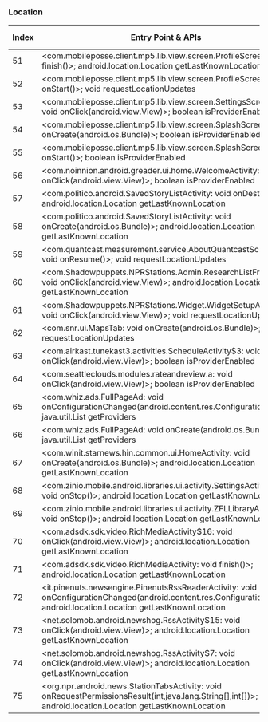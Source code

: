 ### Location
| Index | Entry Point & APIs | Screen shot | Resource id | Label |
| ------------- | ------------- | ------------- |-------------|-------------|
| 51 | <com.mobileposse.client.mp5.lib.view.screen.ProfileScreen: void finish()>; android.location.Location getLastKnownLocation | ![](D:\COSMOS\output\py\Play_win8\News_Magazines\com.mobitiles.client\com.mobileposse.client.mp5.lib.view.screen.ProfileScreen.png) |  | |
| 52 | <com.mobileposse.client.mp5.lib.view.screen.ProfileScreen: void onStart()>; void requestLocationUpdates | ![](D:\COSMOS\output\py\Play_win8\News_Magazines\com.mobitiles.client\com.mobileposse.client.mp5.lib.view.screen.ProfileScreen.png) |  | |
| 53 | <com.mobileposse.client.mp5.lib.view.screen.SettingsScreen: void onClick(android.view.View)>; boolean isProviderEnabled | ![](D:\COSMOS\output\py\Play_win8\News_Magazines\com.mobitiles.client\com.mobileposse.client.mp5.lib.view.screen.SettingsScreen.png) |  | |
| 54 | <com.mobileposse.client.mp5.lib.view.screen.SplashScreen: void onCreate(android.os.Bundle)>; boolean isProviderEnabled | ![](D:\COSMOS\output\py\Play_win8\News_Magazines\com.mobitiles.client\com.mobileposse.client.mp5.lib.view.screen.SplashScreen.png) |  | |
| 55 | <com.mobileposse.client.mp5.lib.view.screen.SplashScreen: void onStart()>; boolean isProviderEnabled | ![](D:\COSMOS\output\py\Play_win8\News_Magazines\com.mobitiles.client\com.mobileposse.client.mp5.lib.view.screen.SplashScreen.png) |  | |
| 56 | <com.noinnion.android.greader.ui.home.WelcomeActivity: void onClick(android.view.View)>; boolean isProviderEnabled | ![](D:\COSMOS\output\py\Play_win8\News_Magazines\com.noinnion.android.greader.reader\com.noinnion.android.greader.ui.home.WelcomeActivity.png) |  | |
| 57 | <com.politico.android.SavedStoryListActivity: void onDestroy()>; android.location.Location getLastKnownLocation | ![](D:\COSMOS\output\py\Play_win8\News_Magazines\com.politico.android\com.politico.android.SavedStoryListActivity.png) |  | |
| 58 | <com.politico.android.SavedStoryListActivity: void onCreate(android.os.Bundle)>; android.location.Location getLastKnownLocation | ![](D:\COSMOS\output\py\Play_win8\News_Magazines\com.politico.android\com.politico.android.SavedStoryListActivity.png) |  | |
| 59 | <com.quantcast.measurement.service.AboutQuantcastScreen: void onResume()>; void requestLocationUpdates | ![](D:\COSMOS\output\py\Play_win8\News_Magazines\com.salon.salonapp\com.quantcast.measurement.service.AboutQuantcastScreen.png) |  | |
| 60 | <com.Shadowpuppets.NPRStations.Admin.ResearchListFragment: void onClick(android.view.View)>; android.location.Location getLastKnownLocation | ![](D:\COSMOS\output\py\Play_win8\News_Magazines\com.Shadowpuppets.NPRStations\com.Shadowpuppets.NPRStations.Admin.AdminResearchMainActivity.png) | {'2131099735': <sensitive_component.SensitiveComponent.SensitiveView object at 0x00000125242CC198>} | |
| 61 | <com.Shadowpuppets.NPRStations.Widget.WidgetSetupActivity: void onClick(android.view.View)>; void requestLocationUpdates | ![](D:\COSMOS\output\py\Play_win8\News_Magazines\com.Shadowpuppets.NPRStations\com.Shadowpuppets.NPRStations.Widget.WidgetSetupActivity.png) |  | |
| 62 | <com.snr.ui.MapsTab: void onCreate(android.os.Bundle)>; void requestLocationUpdates | ![](D:\COSMOS\output\py\Play_win8\News_Magazines\com.snr\com.snr.ui.MapsTab.png) |  | |
| 63 | <com.airkast.tunekast3.activities.ScheduleActivity$3: void onClick(android.view.View)>; boolean isProviderEnabled | ![](D:\COSMOS\output\py\Play_win8\News_Magazines\com.synergycns.android.cbsradionews\com.airkast.tunekast3.activities.ScheduleActivity.png) |  | |
| 64 | <com.seattleclouds.modules.rateandreview.a: void onClick(android.view.View)>; boolean isProviderEnabled | ![](D:\COSMOS\output\py\Play_win8\News_Magazines\com.today.worldnews\com.seattleclouds.modules.rateandreview.NewRateAndCommentActivity.png) |  | |
| 65 | <com.whiz.ads.FullPageAd: void onConfigurationChanged(android.content.res.Configuration)>; java.util.List getProviders | ![](D:\COSMOS\output\py\Play_win8\News_Magazines\com.whiz.annistonstar\com.whiz.ads.FullPageAd.png) |  | |
| 66 | <com.whiz.ads.FullPageAd: void onCreate(android.os.Bundle)>; java.util.List getProviders | ![](D:\COSMOS\output\py\Play_win8\News_Magazines\com.whiz.annistonstar\com.whiz.ads.FullPageAd.png) |  | |
| 67 | <com.winit.starnews.hin.common.ui.HomeActivity: void onCreate(android.os.Bundle)>; android.location.Location getLastKnownLocation | ![](D:\COSMOS\output\py\Play_win8\News_Magazines\com.winit.starnews.hin\com.winit.starnews.hin.common.ui.HomeActivity.png) |  | |
| 68 | <com.zinio.mobile.android.libraries.ui.activity.SettingsActivity: void onStop()>; android.location.Location getLastKnownLocation | ![](D:\COSMOS\output\py\Play_win8\News_Magazines\com.zinio.mobile.android.libraries\com.zinio.mobile.android.libraries.ui.activity.SettingsActivity.png) |  | |
| 69 | <com.zinio.mobile.android.libraries.ui.activity.ZFLLibraryActivity: void onStop()>; android.location.Location getLastKnownLocation | ![](D:\COSMOS\output\py\Play_win8\News_Magazines\com.zinio.mobile.android.libraries\com.zinio.mobile.android.libraries.ui.activity.ZFLLibraryActivity.png) |  | |
| 70 | <com.adsdk.sdk.video.RichMediaActivity$16: void onClick(android.view.View)>; android.location.Location getLastKnownLocation | ![](D:\COSMOS\output\py\Play_win8\News_Magazines\it.pinenuts.technews\com.adsdk.sdk.video.RichMediaActivity.png) |  | |
| 71 | <com.adsdk.sdk.video.RichMediaActivity: void finish()>; android.location.Location getLastKnownLocation | ![](D:\COSMOS\output\py\Play_win8\News_Magazines\it.pinenuts.technews\com.adsdk.sdk.video.RichMediaActivity.png) |  | |
| 72 | <it.pinenuts.newsengine.PinenutsRssReaderActivity: void onConfigurationChanged(android.content.res.Configuration)>; android.location.Location getLastKnownLocation | ![](D:\COSMOS\output\py\Play_win8\News_Magazines\it.pinenuts.technews\it.pinenuts.newsengine.PinenutsRssReaderActivity.png) |  | |
| 73 | <net.solomob.android.newshog.RssActivity$15: void onClick(android.view.View)>; android.location.Location getLastKnownLocation | ![](D:\COSMOS\output\py\Play_win8\News_Magazines\net.solomob.android.newshog\net.solomob.android.newshog.RssActivity.png) |  | |
| 74 | <net.solomob.android.newshog.RssActivity$7: void onClick(android.view.View)>; android.location.Location getLastKnownLocation | ![](D:\COSMOS\output\py\Play_win8\News_Magazines\net.solomob.android.newshog\net.solomob.android.newshog.RssActivity.png) | {'2131558474': <sensitive_component.SensitiveComponent.SensitiveView object at 0x00000125240D5E10>} | |
| 75 | <org.npr.android.news.StationTabsActivity: void onRequestPermissionsResult(int,java.lang.String[],int[])>; android.location.Location getLastKnownLocation | ![](D:\COSMOS\output\py\Play_win8\News_Magazines\org.npr.android.news\org.npr.android.news.StationTabsActivity.png) |  | |
